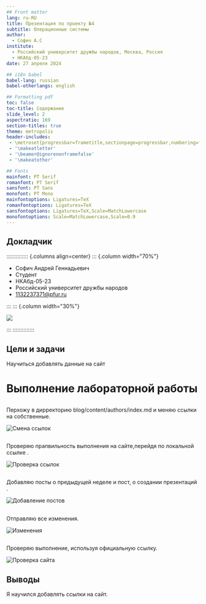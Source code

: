 ```yaml
---
## Front matter
lang: ru-RU
title: Презентация по проекту №4
subtitle: Операционные системы
author:
  - Софич А.С
institute:
  - Российский университет дружбы народов, Москва, Россия
  - НКАбд-05-23
date: 27 апреля 2024

## i18n babel
babel-lang: russian
babel-otherlangs: english

## Formatting pdf
toc: false
toc-title: Содержание
slide_level: 2
aspectratio: 169
section-titles: true
theme: metropolis
header-includes:
 - \metroset{progressbar=frametitle,sectionpage=progressbar,numbering=fraction}
 - '\makeatletter'
 - '\beamer@ignorenonframefalse'
 - '\makeatother'

## Fonts
mainfont: PT Serif
romanfont: PT Serif
sansfont: PT Sans
monofont: PT Mono
mainfontoptions: Ligatures=TeX
romanfontoptions: Ligatures=TeX
sansfontoptions: Ligatures=TeX,Scale=MatchLowercase
monofontoptions: Scale=MatchLowercase,Scale=0.9
---
```



## Докладчик

:::::::::::::: {.columns align=center}
::: {.column width="70%"}

  * Софич Андрей Геннадьевич
  * Студент
  * НКАбд-05-23
  * Российский университет дружбы народов
  * [1132237371@pfur.ru](mailto:1132237371@rudn.ru)

:::
::: {.column width="30%"}

![](./image/20.jpg)

:::
::::::::::::::


## Цели и задачи

Научиться добавлять данные на сайт



# Выполнение лабораторной работы

## 

Перхожу в дирректорию blog/content/authors/index.md и меняю ссылки на собственные.

![Смена ссылок](image/1.jpg)

##

Проверяю прапвильность выполнения на сайте,перейдя по локальной ссылке . 

![Проверка ссылок](image/2.jpg)

##
 
Добавляю посты о предыдущей неделе и пост, о создании презентаций .

![Добавление постов](image/3.jpg)

##

Отправляю все изменения.

![Изменения](image/4.jpg)

##

Проверяю выполнение, используя официальную ссылку.

![Проверка сайта](image/5.jpg)

## Выводы

Я научился добавлять ссылки на сайт.
